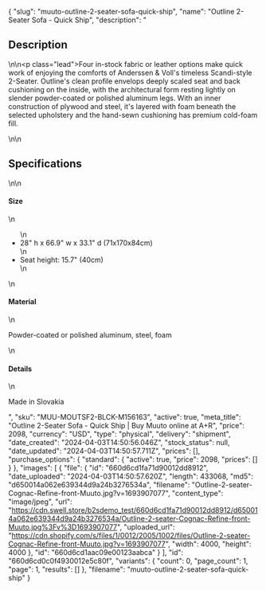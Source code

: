 {
  "slug": "muuto-outline-2-seater-sofa-quick-ship",
  "name": "Outline 2-Seater Sofa - Quick Ship",
  "description": "<h2>Description</h2>\n<!-- split -->\n<p class=\"lead\">Four in-stock fabric or leather options make quick work of enjoying the comforts of Anderssen &amp; Voll's timeless Scandi-style 2-Seater. Outline's clean profile envelops deeply scaled seat and back cushioning on the inside, with the architectural form resting lightly on slender powder-coated or polished aluminum legs. With an inner construction of plywood and steel, it's layered with foam beneath the selected upholstery and the hand-sewn cushioning has premium cold-foam fill.</p>\n<!-- split -->\n<h2>Specifications</h2>\n<!-- split -->\n<h4>Size</h4>\n<ul>\n<li>28\" h x 66.9\" w x 33.1\" d (71x170x84cm)</li>\n<li>Seat height: 15.7\" (40cm)</li>\n</ul>\n<h4>Material</h4>\n<p>Powder-coated or polished aluminum, steel, foam</p>\n<h4>Details</h4>\n<p>Made in Slovakia</p>",
  "sku": "MUU-MOUTSF2-BLCK-M156163",
  "active": true,
  "meta_title": "Outline 2-Seater Sofa - Quick Ship | Buy Muuto online at A+R",
  "price": 2098,
  "currency": "USD",
  "type": "physical",
  "delivery": "shipment",
  "date_created": "2024-04-03T14:50:56.046Z",
  "stock_status": null,
  "date_updated": "2024-04-03T14:50:57.711Z",
  "prices": [],
  "purchase_options": {
    "standard": {
      "active": true,
      "price": 2098,
      "prices": []
    }
  },
  "images": [
    {
      "file": {
        "id": "660d6cd1fa71d90012dd8912",
        "date_uploaded": "2024-04-03T14:50:57.620Z",
        "length": 433068,
        "md5": "d650014a062e639344d9a24b3276534a",
        "filename": "Outline-2-seater-Cognac-Refine-front-Muuto.jpg?v=1693907077",
        "content_type": "image/jpeg",
        "url": "https://cdn.swell.store/b2sdemo_test/660d6cd1fa71d90012dd8912/d650014a062e639344d9a24b3276534a/Outline-2-seater-Cognac-Refine-front-Muuto.jpg%3Fv%3D1693907077",
        "uploaded_url": "https://cdn.shopify.com/s/files/1/0012/2005/1002/files/Outline-2-seater-Cognac-Refine-front-Muuto.jpg?v=1693907077",
        "width": 4000,
        "height": 4000
      },
      "id": "660d6cd1aac09e00123aabca"
    }
  ],
  "id": "660d6cd0c0f4930012e5c80f",
  "variants": {
    "count": 0,
    "page_count": 1,
    "page": 1,
    "results": []
  },
  "filename": "muuto-outline-2-seater-sofa-quick-ship"
}